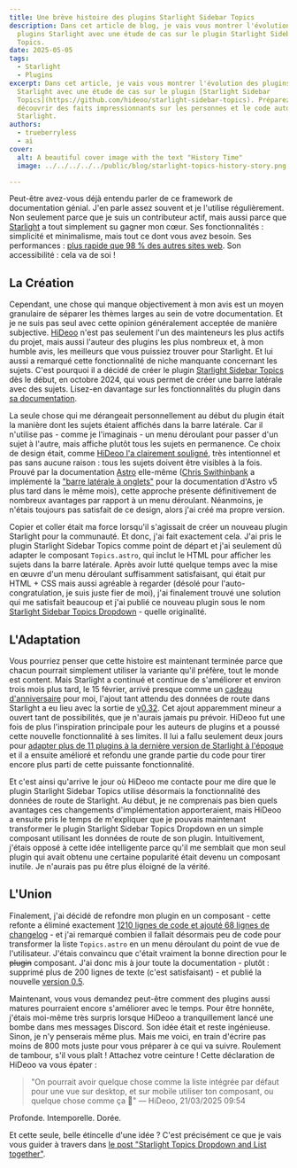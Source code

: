 ```yaml
---
title: Une brève histoire des plugins Starlight Sidebar Topics
description: Dans cet article de blog, je vais vous montrer l'évolution des
  plugins Starlight avec une étude de cas sur le plugin Starlight Sidebar
  Topics.
date: 2025-05-05
tags:
  - Starlight
  - Plugins
excerpt: Dans cet article, je vais vous montrer l'évolution des plugins
  Starlight avec une étude de cas sur le plugin [Starlight Sidebar
  Topics](https://github.com/hideoo/starlight-sidebar-topics). Préparez-vous à
  découvrir des faits impressionnants sur les personnes et le code autour de
  Starlight.
authors:
  - trueberryless
  - ai
cover:
  alt: A beautiful cover image with the text "History Time"
  image: ../../../../../public/blog/starlight-topics-history-story.png

---
```


Peut-être avez-vous déjà entendu parler de ce framework de documentation génial. J'en parle assez souvent et je l'utilise régulièrement. Non seulement parce que je suis un contributeur actif, mais aussi parce que [Starlight](https://starlight.astro.build) a tout simplement su gagner mon cœur. Ses fonctionnalités : simplicité et minimalisme, mais tout ce dont vous avez besoin. Ses performances : [plus rapide que 98 % des autres sites web](https://www.websitecarbon.com/website/starlight-astro-build-getting-started/). Son accessibilité : cela va de soi !

## La Création

Cependant, une chose qui manque objectivement à mon avis est un moyen granulaire de séparer les thèmes larges au sein de votre documentation. Et je ne suis pas seul avec cette opinion généralement acceptée de manière subjective. [HiDeoo](https://github.com/HiDeoo) n'est pas seulement l'un des mainteneurs les plus actifs du projet, mais aussi l'auteur des plugins les plus nombreux et, à mon humble avis, les meilleurs que vous puissiez trouver pour Starlight. Et lui aussi a remarqué cette fonctionnalité de niche manquante concernant les sujets. C'est pourquoi il a décidé de créer le plugin [Starlight Sidebar Topics](https://github.com/hideoo/starlight-sidebar-topics) dès le début, en octobre 2024, qui vous permet de créer une barre latérale avec des sujets. Lisez-en davantage sur les fonctionnalités du plugin dans [sa documentation](https://starlight-sidebar-topics.netlify.app/).

La seule chose qui me dérangeait personnellement au début du plugin était la manière dont les sujets étaient affichés dans la barre latérale. Car il n'utilise pas - comme je l'imaginais - un menu déroulant pour passer d'un sujet à l'autre, mais affiche plutôt tous les sujets en permanence. Ce choix de design était, comme [HiDeoo l'a clairement souligné](https://github.com/HiDeoo/starlight-sidebar-topics/issues/2#issuecomment-2410196392), très intentionnel et pas sans aucune raison : tous les sujets doivent être visibles à la fois. Prouvé par la documentation [Astro](https://github.com/withastro) elle-même ([Chris Swithinbank](https://github.com/delucis) a implémenté la ["barre latérale à onglets"](https://github.com/withastro/docs/pull/9890) pour la documentation d'Astro v5 plus tard dans le même mois), cette approche présente définitivement de nombreux avantages par rapport à un menu déroulant. Néanmoins, je n'étais toujours pas satisfait de ce design, alors j'ai créé ma propre version.

Copier et coller était ma force lorsqu'il s'agissait de créer un nouveau plugin Starlight pour la communauté. Et donc, j'ai fait exactement cela. J'ai pris le plugin Starlight Sidebar Topics comme point de départ et j'ai seulement dû adapter le composant `Topics.astro`, qui inclut le HTML pour afficher les sujets dans la barre latérale. Après avoir lutté quelque temps avec la mise en œuvre d'un menu déroulant suffisamment satisfaisant, qui était pur HTML + CSS mais aussi agréable à regarder (désolé pour l'auto-congratulation, je suis juste fier de moi), j'ai finalement trouvé une solution qui me satisfait beaucoup et j'ai publié ce nouveau plugin sous le nom [Starlight Sidebar Topics Dropdown](https://github.com/trueberryless-org/starlight-sidebar-topics-dropdown) - quelle originalité.

## L'Adaptation

Vous pourriez penser que cette histoire est maintenant terminée parce que chacun pourrait simplement utiliser la variante qu'il préfère, tout le monde est content. Mais Starlight a continué et continue de s'améliorer et environ trois mois plus tard, le 15 février, arrivé presque comme un [cadeau d'anniversaire](https://trueberryless.org/work/20th-birthday/) pour moi, l'ajout tant attendu des données de route dans Starlight a eu lieu avec la sortie de [v0.32](https://github.com/withastro/starlight/releases/tag/@astrojs/starlight@0.32.0). Cet ajout apparemment mineur a ouvert tant de possibilités, que je n'aurais jamais pu prévoir. HiDeoo fut une fois de plus l'inspiration principale pour les auteurs de plugins et a poussé cette nouvelle fonctionnalité à ses limites. Il lui a fallu seulement deux jours pour [adapter plus de 11 plugins à la dernière version de Starlight à l'époque](https://bsky.app/profile/hideoo.dev/post/3liffpudc5c2b) et il a ensuite amélioré et refondu une grande partie du code pour tirer encore plus parti de cette puissante fonctionnalité.

Et c'est ainsi qu'arrive le jour où HiDeoo me contacte pour me dire que le plugin Starlight Sidebar Topics utilise désormais la fonctionnalité des données de route de Starlight. Au début, je ne comprenais pas bien quels avantages ces changements d'implémentation apporteraient, mais HiDeoo a ensuite pris le temps de m'expliquer que je pouvais maintenant transformer le plugin Starlight Sidebar Topics Dropdown en un simple composant utilisant les données de route de son plugin. Intuitivement, j'étais opposé à cette idée intelligente parce qu'il me semblait que mon seul plugin qui avait obtenu une certaine popularité était devenu un composant inutile. Je n'aurais pas pu être plus éloigné de la vérité.

## L'Union

Finalement, j'ai décidé de refondre mon plugin en un composant - cette refonte a éliminé exactement [1210 lignes de code et ajouté 68 lignes de changelog](https://github.com/trueberryless-org/starlight-sidebar-topics-dropdown/pull/40) - et j'ai remarqué combien il fallait désormais peu de code pour transformer la liste `Topics.astro` en un menu déroulant du point de vue de l'utilisateur. J'étais convaincu que c'était vraiment la bonne direction pour le ~~plugin~~ composant. J'ai donc mis à jour toute la documentation - plutôt : supprimé plus de 200 lignes de texte (c'est satisfaisant) - et publié la nouvelle [version 0.5](https://github.com/trueberryless-org/starlight-sidebar-topics-dropdown/releases/tag/starlight-sidebar-topics-dropdown%400.5.0).

Maintenant, vous vous demandez peut-être comment des plugins aussi matures pourraient encore s'améliorer avec le temps. Pour être honnête, j'étais moi-même très surpris lorsque HiDeoo a tranquillement lancé une bombe dans mes messages Discord. Son idée était et reste ingénieuse. Sinon, je n'y penserais même plus. Mais me voici, en train d'écrire pas moins de 800 mots juste pour vous préparer à ce qui va suivre. Roulement de tambour, s'il vous plaît ! Attachez votre ceinture ! Cette déclaration de HiDeoo va vous épater :

> "On pourrait avoir quelque chose comme la liste intégrée par défaut pour une vue sur desktop, et sur mobile utiliser ton composant, ou quelque chose comme ça 🧠" — HiDeoo, 21/03/2025 09:54

Profonde. Intemporelle. Dorée.

Et cette seule, belle étincelle d'une idée ? C'est précisément ce que je vais vous guider à travers dans [le post "Starlight Topics Dropdown and List together"](../../blog/starlight-dropdown-and-list-together/).
